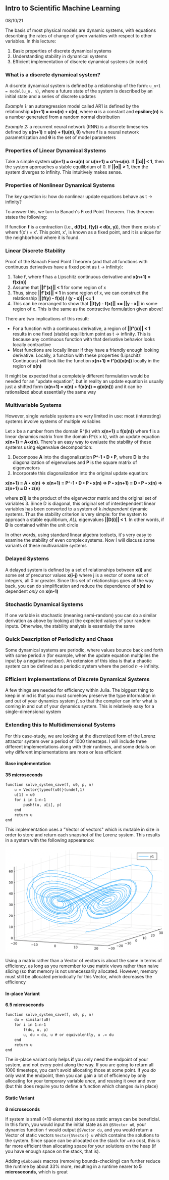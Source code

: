 ## Intro to Scientific Machine Learning
08/10/21

The basis of most physical models are dynamic systems, with equations describing the rates of change of given variables with respect to other variables. In this lecture:
1. Basic properties of discrete dynamical systems
2. Understanding stability in dynamical systems
3. Efficient implementation of discrete dynamical systems (in code)

### What is a discrete dynamical system?
A discrete dynamical system is defined by a relationship of the form: `u_n+1 = model(u_n, n)`, where a future state of the system is described by an initial state and a series of discrete updates

*Example 1:* an autoregression model called AR1 is defined by the relationship **u(n+1) = &alpha;•u(n) + &epsilon;(n)**, where **&alpha;** is a constant and **epsilon;(n)** is a number generated from a random normal distribution

*Example 2:* a recurrent neural network (RNN) is a discrete timeseries defined by **u(n+1) = u(n) + f(u(n), &theta;)** where **f** is a neural network parametrization and **&theta;** is the set of model parameters

### Properties of Linear Dynamical Systems
Take a simple system **u(n+1) = &alpha;•u(n)** or **u(n+1) = &alpha;^n•u(n)**. If **||&alpha;|| < 1**, then the system approaches a stable equilibrium of 0. If **||&alpha;|| > 1**, then the system diverges to infinity. This intuitively makes sense.

### Properties of Nonlinear Dynamical Systems
The key question is: how do nonlinear update equations behave as t -> infinity?

To answer this, we turn to Banach's Fixed Point Theorem. This theorem states the following:

If function **f** is a contraction (i.e., **d(f(x), f(y)) < d(x, y)**), then there exists x' where f(x') = x'. This point, x', is known as a fixed point, and it is unique for the neighborhood where it is found.

### Linear Discrete Stability
Proof of the Banach Fixed Point Theorem (and that all functions with continuous derivatives have a fixed point as t -> infinity):

1. Take **f**, where **f** has a Lipschitz continuous derivative and **x(n+1) = f(x(n))**
2. Assume that **||f'(x)|| < 1** for some region of x
3. Thus, since **||f'(x)|| < 1** in some region of x, we can construct the relationship **||(f(y) - f(x)) / (y - x)|| <= 1**
4. This can be rearranged to show that **||f(y) - f(x)|| <= ||y - x||** in some region of x. This is the same as the contractive formulation given above!

There are two implications of this result:
- For a function with a continuous derivative, a region of **||f'(x)|| < 1** results in one fixed (stable) equilibrium point as t -> infinity. This is because any continuous function with that derivative behavior looks locally contractive
- Most functions are locally linear if they have a friendly enough looking derivative. Locally, a function with these properties (Lipschitz Continuous) will look like the function **x(n+1) = f'(x)(x(n))** locally in the region of **x(n)**

It might be expected that a completely different formulation would be needed for an "update equation", but in reality an update equation is usually just a shifted form (**x(n+1) = x(n) + f(x(n)) = g(x(n))**) and it can be rationalized about essentially the same way

### Multivariable Systems
However, single variable systems are very limited in use: most (interesting) systems involve systems of multiple variables

Let x be a number from the domain R^(k) with **x(n+1) = f(x(n))** where **f** is a linear dynamics matrix from the domain R^(k x k), with an update equation **x(n+1) = A•x(n)**. There's an easy way to evaluate the stability of these systems using eigenvalue decomposition:

1. Decompose **A** into the diagonalization **P^-1 • D • P**, where **D** is the diagonalization of eigenvalues and **P** is the square matrix of eigenvectors
2. Incorporate this diagonalization into the original update equation: 
 
**x(n+1) = A • x(n) => x(n+1) = P^-1 • D • P • x(n) => P • x(n+1) = D • P • x(n) => z(n+1) = D • z(n)** 

where **z(i)** is the product of the eigenvector matrix and the original set of variables
3. Since D is diagonal, this original set of interdependent linear variables has been converted to a system of k *independent* dynamic systems. Thus the stability criterion is very simple: for the system to approach a stable equilibrium, *ALL* eigenvalues **||D(i)|| < 1**. In other words, if **D** is contained within the unit circle

In other words, using standard linear algebra toolsets, it's very easy to examine the stability of even complex systems. Now I will discuss some variants of these multivariable systems

### Delayed Systems
A delayed system is defined by a set of relationships between **x(i)** and some set of precursor values **x(i-j)** where j is a vector of some set of integers, all 0 or greater. Since this set of relationships goes all the way back, you can do simplification and reduce the dependence of **x(n)** to dependent *only* on **x(n-1)**

### Stochastic Dynamical Systems
If one variable is stochastic (meaning semi-random) you can do a similar derivation as above by looking at the expected values of your random inputs. Otherwise, the stability analysis is essentially the same

### Quick Description of Periodicity and Chaos
Some dynamical systems are periodic, where values bounce back and forth with some period *n* (for example, when the update equation multiplies the input by a negative number). An extension of this idea is that a chaotic system can be defined as a periodic system where the period *n* -> infinity.

### Efficient Implementations of Discrete Dynamical Systems
A few things are needed for efficiency within Julia. The biggest thing to keep in mind is that you must somehow preserve the type information in and out of your dynamics system *f*, so that the compiler can infer what is coming in and out of your dynamics system. This is relatively easy for a single-dimensional system

### Extending this to Multidimensional Systems
For this case-study, we are looking at the discretized form of the Lorenz attractor system over a period of 1000 timesteps. I will include three different implementations along with their runtimes, and some details on why different implementations are more or less efficient

#### Base implementation
**35 microseconds**
```
function solve_system_save(f, u0, p, n)
    u = Vector{typeof(u0)}(undef,1)
    u[1] = u0
    for i in 1:n-1
        push!(u, u[i], p)
    end
    return u
end
```
This implementation uses a "Vector of vectors" which is mutable in size in order to store and return each snapshot of the Lorenz system. This results in a system with the following appearance:

![](../Programs_Lecture4/SolvedLorenzSystem.png)

Using a matrix rather than a Vector of vectors is about the same in terms of efficiency, as long as you remember to use matrix views rather than naive slicing (so that memory is not unnecessarily allocated. However, memory must still be allocated periodically for this Vector, which decreases the efficiency

#### In-place Variant
**6.5 microseconds**
```
function solve_system_save(f, u0, p, n)
    du = similar(u0)
    for i in 1:n-1
        f(du, u, p)
        u, du = du, u # or equivalently, u .= du
    end
    return u
end
```
The in-place variant only helps **if** you only need the endpoint of your system, and not every point along the way. If you are going to return all 1000 timesteps, you can't avoid allocating those at some point. If you *do* only want the endpoint, then you can gain a lot of efficiency by only allocating for your temporary variable *once*, and reusing it over and over (but this does require you to define a function which changes `du` in place)

#### Static Variant
**8 microseconds**

If system is small (<10 elements) storing as static arrays can be beneficial. In this form, you would input the initial state as an `@SVector u0`, your dynamics function `f` would output `@SVector du`, and you would return a Vector of static vectors `Vector{SVector} u` which contains the solutions to the system. Since space can be allocated on the stack for ~no cost, this is far more efficient than allocating space for your solutions on the heap (if you have enough space on the stack, that is).

Adding `@inbounds` macros (removing bounds-checking) can further reduce the runtime by about 33% more, resulting in a runtime nearer to **5 microseconds**, which is great
